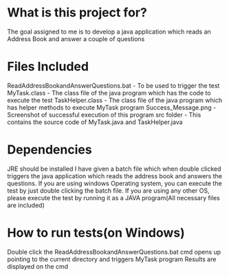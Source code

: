 What is this project for?
=============
The goal assigned to me is to develop a java application which reads an Address Book and answer a couple of questions

Files Included
=============
ReadAddressBookandAnswerQuestions.bat - To be used to trigger the test
MyTask.class - The class file of the java program which has the code to execute the test
TaskHelper.class - The class file of the java program which has helper methods to execute MyTask program
Success_Message.png - Screenshot of successful execution of this program
src folder - This contains the source code of MyTask.java and TaskHelper.java

Dependencies
=============
JRE should be installed
I have given a batch file which when double clicked triggers the java application which reads the address book and answers the questions. 
If you are using windows Operating system, you can execute the test by just double clicking the batch file. 
If you are using any other OS, please execute the test by running it as a JAVA program(All necessary files are included)

How to run tests(on Windows)
=============
Double click the ReadAddressBookandAnswerQuestions.bat
cmd opens up pointing to the current directory and triggers MyTask program
Results are displayed on the cmd
